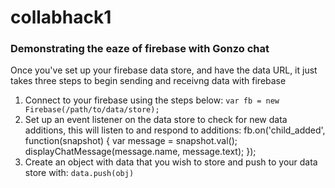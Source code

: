 collabhack1
===========

### Demonstrating the eaze of firebase with Gonzo chat

Once you've set up your firebase data store, and have the data URL, it just takes three steps to begin sending and receivng data 
with firebase

1. Connect to your firebase using the steps below:
  `var fb = new Firebase(/path/to/data/store);`
2. Set up an event listener on the data store to check for new data additions, this will listen to and respond to additions:
    fb.on('child_added', function(snapshot) {
            var message = snapshot.val();
          displayChatMessage(message.name, message.text);
    });
3. Create an object with data that you wish to store and push to your data store with:
  `data.push(obj)`